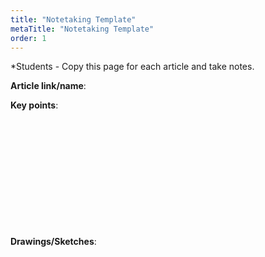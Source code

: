 ```yaml
---
title: "Notetaking Template"
metaTitle: "Notetaking Template"
order: 1
---
```


*Students - Copy this page for each article and take notes.

**Article link/name**: 
<br/>

**Key points**: 
<br/><br/><br/><br/><br/><br/><br/><br/><br/><br/><br/><br/>

**Drawings/Sketches**: